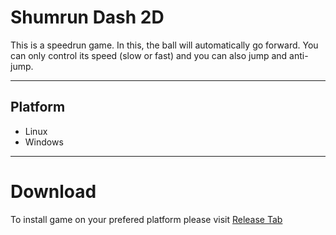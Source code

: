 # Shumrun Dash 2D

This is a speedrun game. In this, the ball will automatically go forward. You can only control its speed (slow or fast) and you can also jump and anti-jump.

---
## Platform
- Linux
- Windows
---

# Download
To install game on your prefered platform please visit [Release Tab](https://github.com/BIGBEASTISHANK/Shimrun-Dash-2D/releases)
